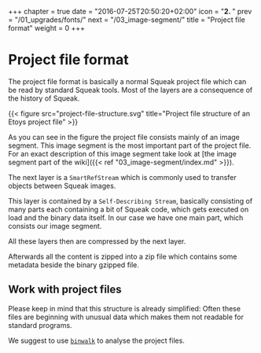 +++
chapter = true
date = "2016-07-25T20:50:20+02:00"
icon = "<b>2. </b>"
prev = "/01_upgrades/fonts/"
next = "/03_image-segment/"
title = "Project file format"
weight = 0
+++

# Project file format
The project file format is basically a normal Squeak project file which can be read by standard Squeak tools. Most of the layers are a consequence of the history of Squeak.

{{< figure src="project-file-structure.svg" title="Project file structure of an Etoys project file" >}}

As you can see in the figure the project file consists mainly of an image segment. This image segment is the most important part of the project file. For an exact description of this image segment take look at [the image segment part of the wiki]({{< ref "03_image-segment/index.md" >}}).

The next layer is a `SmartRefStream` which is commonly used to transfer objects between Squeak images.

This layer is contained by a `Self-Describing Stream`, basically consisting of many parts each containing a bit of Squeak code, which gets executed on load and the binary data itself. In our case we have one main part, which consists our image segment.

All these layers then are compressed by the next layer.

Afterwards all the content is zipped into a zip file which contains some metadata beside the binary gzipped file.

## Work with project files
Please keep in mind that this structure is already simplified: Often these files are beginning with unusual data which makes them not readable for standard programs.

We suggest to use [`binwalk`](http://binwalk.org/) to analyse the project files.
